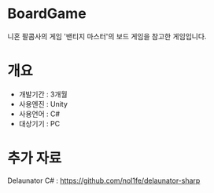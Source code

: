 # BoardGame
니혼 팔콤사의 게임 '밴티지 마스터'의 보드 게임을 참고한 게임입니다.

# 개요
* 개발기간 : 3개월<br/>
* 사용엔진 : Unity<br/>
* 사용언어 : C#<br/>
* 대상기기 : PC<br/>

# 추가 자료
Delaunator C# : https://github.com/nol1fe/delaunator-sharp
